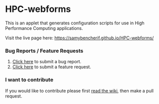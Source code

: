 # HPC-webforms

This is an applet that generates configuration scripts for use in High Performance Computing applications. 

Visit the live page here: https://samybencherif.github.io/HPC-webforms/

### Bug Reports / Feature Requests

1. [Click here](https://github.com/SamyBencherif/HPC-webforms/issues/new?template=Bug_report.md) to submit a bug report.
1. [Click here](https://github.com/SamyBencherif/HPC-webforms/issues/new?template=Feature_request.md) to submit a feature request.

### I want to contribute

If you would like to contribute please first [read the wiki](https://github.com/SamyBencherif/HPC-webforms/wiki), then make a pull request.

